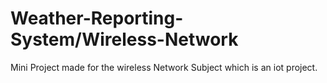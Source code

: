 # Weather-Reporting-System/Wireless-Network
Mini Project made for the wireless Network Subject which is an iot project.
